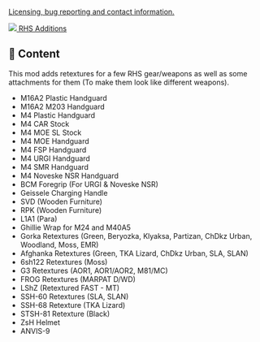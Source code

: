 [Licensing, bug reporting and contact information.](https://github.com/TheSpeshalPlatoon) 

[<img src="https://core.thespeshalplatoon.com/img/steam_small.png"> RHS Additions](https://steamcommunity.com/sharedfiles/filedetails/?id=2807065718)  

## 📕 Content
This mod adds retextures for a few RHS gear/weapons as well as some attachments for them (To make them look like different weapons).
- M16A2 Plastic Handguard
- M16A2 M203 Handguard
- M4 Plastic Handguard
- M4 CAR Stock
- M4 MOE SL Stock
- M4 MOE Handguard
- M4 FSP Handguard
- M4 URGI Handguard
- M4 SMR Handguard
- M4 Noveske NSR Handguard
- BCM Foregrip (For URGI & Noveske NSR)
- Geissele Charging Handle
- SVD (Wooden Furniture)
- RPK (Wooden Furniture)
- L1A1 (Para)
- Ghillie Wrap for M24 and M40A5
- Gorka Retextures (Green, Beryozka, Klyaksa, Partizan, ChDkz Urban, Woodland, Moss, EMR)
- Afghanka Retextures (Green, TKA Lizard, ChDkz Urban, SLA, SLAN)
- 6sh122 Retextures (Moss)
- G3 Retextures (AOR1, AOR1/AOR2, M81/MC)
- FROG Retextures (MARPAT D/WD)
- LShZ (Retextured FAST - MT)
- SSH-60 Retextures (SLA, SLAN)
- SSH-68 Retexture (TKA Lizard)
- STSH-81 Retexture (Black)
- ZsH Helmet
- ANVIS-9